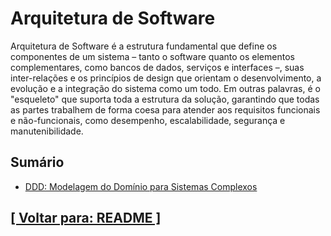 # Arquitetura de Software

Arquitetura de Software é a estrutura fundamental que define os componentes de um sistema – tanto o software quanto os elementos complementares, como bancos de dados, serviços e interfaces –, suas inter-relações e os princípios de design que orientam o desenvolvimento, a evolução e a integração do sistema como um todo. Em outras palavras, é o "esqueleto" que suporta toda a estrutura da solução, garantindo que todas as partes trabalhem de forma coesa para atender aos requisitos funcionais e não-funcionais, como desempenho, escalabilidade, segurança e manutenibilidade.

## Sumário

- <a id="ddd">[DDD: Modelagem do Domínio para Sistemas Complexos](./1-ddd/ddd.md)</a>

## [[ Voltar para: README ]](../README.md#arquitetura-software)